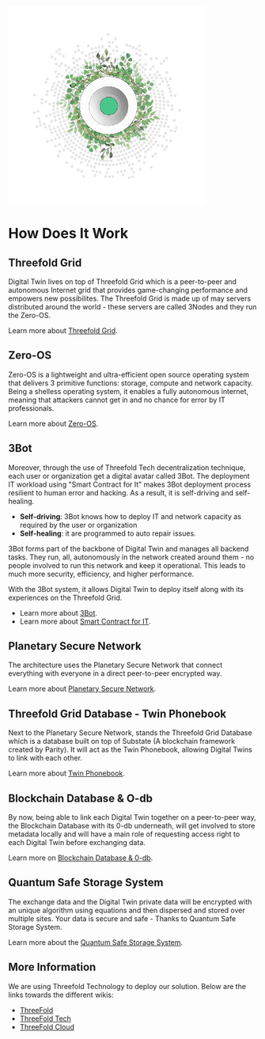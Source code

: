 ![](img/grid_header.png)

# How Does It Work

## Threefold Grid 

Digital Twin lives on top of Threefold Grid which is a peer-to-peer and autonomous Internet grid that provides game-changing performance and empowers new possibilites. The Threefold Grid is made up of may servers distributed around the world - these servers are called 3Nodes and they run the Zero-OS. 

Learn more about [Threefold Grid](twin_architecture).

## Zero-OS

Zero-OS is a lightweight and ultra-efficient open source operating system that delivers 3 primitive functions: storage, compute and network capacity. Being a shelless operating system, it enables a fully autonomous internet, meaning that attackers cannot get in and no chance for error by IT professionals. 

Learn more about [Zero-OS](threefold:zos).

## 3Bot

Moreover, through the use of Threefold Tech decentralization technique, each user or organization get a digital avatar called 3Bot. The deployment IT workload using "Smart Contract for It" makes 3Bot deployment process resilient to human error and hacking. As a result, it is self-driving and self-healing. 

- **Self-driving**: 3Bot knows how to deploy IT and network capacity as required by the user or organization 
- **Self-healing**: it are programmed to auto repair issues.

3Bot forms part of the backbone of Digital Twin and manages all backend tasks. They run, all, autonomously in the network created around them - no people involved to run this network and keep it operational. This leads to much more security, efficiency, and higher performance. 

With the 3Bot system, it allows Digital Twin to deploy itself along with its experiences on the Threefold Grid. 

- Learn more about [3Bot](threefold:3bot_def).
- Learn more about [Smart Contract for IT](tftech:smart_contract_for_it).

## Planetary Secure Network 

The architecture uses the Planetary Secure Network that connect everything with everyone in a direct peer-to-peer encrypted way. 

Learn more about [Planetary Secure Network](planetary_secure_network).

## Threefold Grid Database - Twin Phonebook 

Next to the Planetary Secure Network, stands the Threefold Grid Database which is a database built on top of Substate (A blockchain framework created by Parity). It will act as the Twin Phonebook, allowing Digital Twins to link with each other.  

Learn more about [Twin Phonebook](phonebook).

## Blockchain Database & O-db 

By now, being able to link each Digital Twin together on a peer-to-peer way, the Blockchain Database with its 0-db underneath, will get involved to store metadata locally and will have a main role of requesting access right to each Digital Twin before exchanging data. 

Learn more on [Blockchain Database & 0-db](bcdb_0db).

## Quantum Safe Storage System 

The exchange data and the Digital Twin private data will be encrypted with an unique algorithm using equations and then dispersed and stored over multiple sites. Your data is secure and safe - Thanks to Quantum Safe Storage System. 

Learn more about the [Quantum Safe Storage System](qsstoragesystem).

## More Information

We are using Threefold Technology to deploy our solution. Below are the links towards the different wikis: 
- [ThreeFold](http://wiki.threefold.io)
- [ThreeFold Tech](http://info.threefold.tech/)
- [ThreeFold Cloud](http://wiki.cloud.threefold.io)















